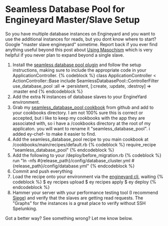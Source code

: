 Seamless Database Pool for Engineyard Master/Slave Setup
===============

So you have multiple database instances on Engineyard and you want to use the additional instances for reads, but you dont know where to start? Google "master slave engineyard" sometime. Report back if you ever find anything useful beyond this post about [Using Masochism](http://blog.andrewvc.com/using-masochism-multiple-db-support-with-engi) which is very helpful if you never plan to expand beyond a single slave.

1. Install the [seamless database pool plugin](https://github.com/bdurand/seamless_database_pool) and follow the setup instructions, making sure to include the appropriate code in your ApplicationController.
  {% codeblock %}
    class ApplicationController < ActionController::Base
      include SeamlessDatabasePool::ControllerFilter
      use_database_pool :all => :persistent, [:create, :update, :destroy] => :master
    end
  {% endcodeblock %}
1. Add the extra N instances of database slaves to your EngineYard environment.
1. Grab my [seamless_database_pool cookbook](https://github.com/jerrod/ey-chef-seamless_database_pool) from github and add to your cookbooks directory. I am not 100% sure this is correct or accepted, but i like to keep my cookbooks with the app they are associated with, so i have a /cookbooks directory at the root of my applicaton. you will want to rename it "seamless_database_pool". i added ey-chef- to make it easier to find.
1. Add the seamless_database_pool recipe to you main cookbook at /cookbooks/main/recipes/default.rb
  {% codeblock %}
    require_recipe "seamless_database_pool"
  {% endcodeblock %}
1. Add the following to your /deploy/before_migration.rb
  {% codeblock %}
    run "ln -nfs #{release_path}/config/database_cluster.yml  #{release_path}/config/database.yml"
  {% endcodeblock %}
1. Commit and push everything
1.  Load the recipe onto your environment via the [engineyard cli](https://github.com/engineyard/engineyard), waiting
  {% codeblock %}
    $ ey recipes upload
    $ ey recipes apply
    $ ey deploy
  {% endcodeblock %}
1. Hammer your server with your performance testing tool (I recommend [Siege](http://www.joedog.org/index/siege-home)) and verify that the slaves are getting read requests. The "Graphs" for the instances is a great place to verify without SSH Spelunking.

Got a better way? See something wrong?  Let me know below.
